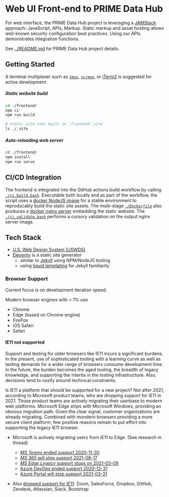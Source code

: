 # Web UI Front-end to PRIME Data Hub

For web interface, the PRIME Data Hub project is leveraging a [JAMStack](https://jamstack.org) approach: JavaScript, APIs, Markup.
Static markup and asset hosting allows well-known security configuration best practices.
Using our APIs demonstrates integration functions.

See [../README.md](../README.md) for PRIME Data Hub project details.


## Getting Started

A terminal multiplexer such as [`tmux`](https://en.wikipedia.org/wiki/Tmux),
[`screen`](https://en.wikipedia.org/wiki/GNU_Screen), or
[iTerm2](https://iterm2.com) is suggested for active development.


##### Static website build

```bash
cd ./frontend/
npm ci
npm run build

# static site root built in `frontend/_site`
ls ./_site
```

##### Auto-reloading web server

```bash
cd ./frontend/
npm install
npm run serve
```

## CI/CD Integration

The frontend is integrated into the GitHub actions build workflow by calling
[`./ci_build.bash`](./ci_build.bash). Executable both locally and as part of
the workflow, the script uses a [docker NodeJS image][dkr_node] for a stable
environment to reproducably build the static site assets.  The multi-stage
[`./Dockerfile`](./Dockerfile) also produces a [docker nginx server][dkr_nginx]
embedding the static website.  The [`./ci_validate.bash`](./ci_validate.bash)
performs a cursory validation on the output nginx server image.


 [dkr_node]: https://hub.docker.com/_/node "Docker official image for NodeJS"
 [dkr_nginx]: https://hub.docker.com/_/nginx "Docker official image for Nginx"


## Tech Stack

- [U.S. Web Design System (USWDS)](https://designsystem.digital.gov/components/)
- [Eleventy](https://www.11ty.dev/docs/) is a static site generator
  - similar to [Jekyll](https://jekyllrb.com) using NPM/NodeJS tooling
  - using [liquid templating](https://www.11ty.dev/docs/languages/liquid/) for Jekyll familiarity

### Browser Support

Current focus is on development iteration speed.

Modern browser engines with > 1% use
- Chrome
- Edge (based on Chrome engine)
- FireFox
- iOS Safari
- Safari

#### IE11 not supported

Support and testing for older browsers like IE11 incurs a significant burdens.
In the present, use of sophisticated tooling with a learning curve as well as
testing demands for a wider range of browsers consume development time.
In the future, the burden becomes the aged tooling, the breadth of legacy
knowledge, and supporting the intertia in the testing infrastructure.
Also, decisions tend to ossify around technical constraints.

Is IE11 a platform that _should_ be supported for a new project?  Not after
2021, according to Microsoft product teams, who are dropping support for IE11
in 2021. Those product teams are actively migrating their userbase to modern
web platforms. Microsoft Edge ships with Microsoft Windows, providing an
obvious migration path. Given the clear signal, customer organizations are already migrating.
Combined with mondern browsers providing a more secure client platform, few
positive reasons remain to put effort into supporting the legacy IE11 browser.

- Microsoft is actively migrating users from IE11 to Edge. (See research in thread)
  - [*MS Teams* ended support 2020-11-30][a] 
  - [*MS 365* will stop support 2021-08-17][b] 
  - [*MS Edge Legacy* support stops on 2021-03-09][c] 
  - [Azure DevOps ended support 2020-12-31][d] 
  - [Azure Portal will stop support 2021-03-31][e]

- Also [dropped support for IE11][z]: Zoom, SalesForce, Dropbox, GitHub, Zendesk, Atlassian, Slack, Bootstrap

[a]: https://docs.microsoft.com/en-us/lifecycle/announcements/internet-explorer-11-support-end-dates "Microsoft apps and services to end support for Internet Explorer 11"
[b]: https://docs.microsoft.com/en-us/lifecycle/announcements/m365-ie11-microsoft-edge-legacy "Microsoft 365 apps and services to end support for IE 11"
[c]: https://techcommunity.microsoft.com/t5/microsoft-365-blog/microsoft-365-apps-say-farewell-to-internet-explorer-11-and/ba-p/1591666 "Microsoft 365 apps say farewell to Internet Explorer 11 and Windows 10 sunsets Microsoft Edge Legacy"
[d]: https://www.swyx.io/ie11-eol/ "IE11 Mainstream End Of Life in Oct 2020"
[e]: techcommunity.microsoft.com/t5/windows-it-pro-blog/the-perils-of-using-internet-explorer-as-your-default-browser/ba-p/331732 "The perils of using Internet Explorer as your default browser"
[z]: https://github.com/gabLaroche/death-to-ie11/blob/develop/src/data/websites.js "Products and websites no longer supporting IE11"

